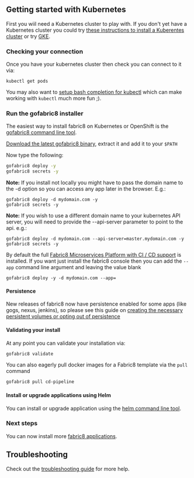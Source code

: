 ## Getting started with Kubernetes

First you wiil need a Kubernetes cluster to play with. If you don't yet have a Kubernetes cluster you could try [these instructions to install a Kuberentes cluster](http://kubernetes.io/docs/getting-started-guides/binary_release/#download-kubernetes-and-automatically-set-up-a-default-cluster) or try [GKE](gke.html).

### Checking your connection

Once you have your kubernetes cluster then check you can connect to it via:

```
kubectl get pods
```

You may also want to [setup bash completion for kubectl](https://blog.fabric8.io/enable-bash-completion-for-kubernetes-with-kubectl-506bc89fe79e#.wswsvb7y7) which can make working with `kubectl` much more fun ;).

### Run the gofabric8 installer

The easiest way to install fabric8 on Kubernetes or OpenShift is the [gofabric8 command line tool](https://github.com/fabric8io/gofabric8).

[Download the latest gofabric8 binary](https://github.com/fabric8io/gofabric8/releases), extract it and add it to your `$PATH`

Now type the following:

```sh
gofabric8 deploy -y
gofabric8 secrets -y
```

**Note:** If you install not locally you might have to pass the domain name to the -d option so you can access any app later in the browser. E.g.:

```
gofabric8 deploy -d mydomain.com -y
gofabric8 secrets -y
```

**Note:** If you wish to use a different domain name to your kubernetes API server, you will need to provide the --api-server parameter to point to the api. e.g.:

```
gofabric8 deploy -d mydomain.com --api-server=master.mydomain.com -y
gofabric8 secrets -y
```

By default the full [Fabric8 Microservices Platform with CI / CD support](../cdelivery.html) is installed.  If you want just install the fabric8 console then you can add the `--app` command line argument and leaving the value blank

```
gofabric8 deploy -y -d mydomain.com --app=
```


#### Persistence

New releases of fabric8 now have persistence enabled for some apps (like gogs, nexus, jenkins), so please see this guide on [creating the necessary persistent volumes or opting out of persistence](persistence.html) 

#### Validating your install

At any point you can validate your installation via:

```sh
gofabric8 validate
```

You can also eagerly pull docker images for a Fabric8 template via the `pull` command

```sh
gofabric8 pull cd-pipeline
```


#### Install or upgrade applications using Helm

You can install or upgrade application using the [helm command line tool](http://fabric8.io/guide/helm.html).


### Next steps

You can now install more [fabric8 applications](apps.html).

## Troubleshooting

Check out the [troubleshooting guide](troubleshooting.html) for more help.

